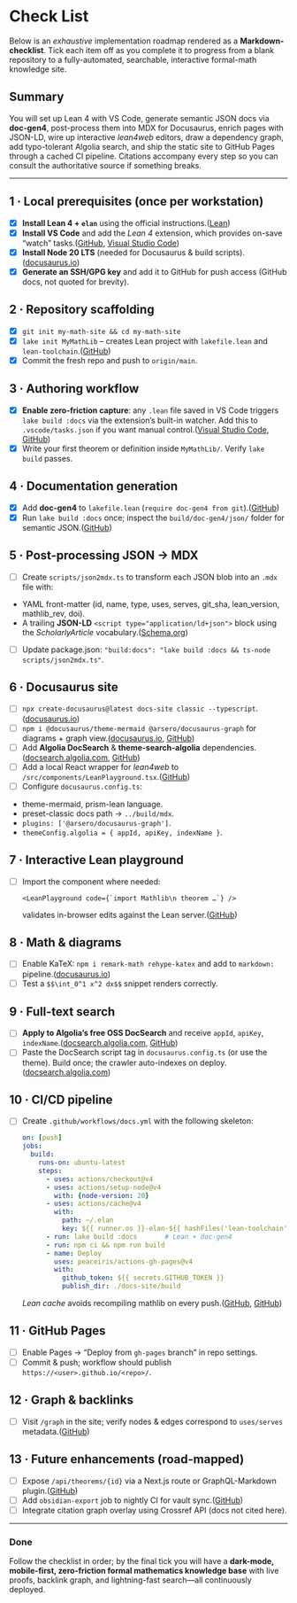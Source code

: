 # Check List

Below is an *exhaustive* implementation roadmap rendered as a **Markdown-checklist**. Tick each item off as you complete it to progress from a blank repository to a fully-automated, searchable, interactive formal-math knowledge site.

## Summary

You will set up Lean 4 with VS Code, generate semantic JSON docs via **doc-gen4**, post-process them into MDX for Docusaurus, enrich pages with JSON-LD, wire up interactive *lean4web* editors, draw a dependency graph, add typo-tolerant Algolia search, and ship the static site to GitHub Pages through a cached CI pipeline. Citations accompany every step so you can consult the authoritative source if something breaks.

---

## 1 · Local prerequisites (once per workstation)

- [x]  **Install Lean 4 + `elan`** using the official instructions.([Lean](https://lean-lang.org/documentation/setup/?utm_source=chatgpt.com))
- [x]  **Install VS Code** and add the *Lean 4* extension, which provides on-save “watch” tasks.([GitHub](https://github.com/leanprover/vscode-lean4?utm_source=chatgpt.com), [Visual Studio Code](https://code.visualstudio.com/docs/editor/tasks?utm_source=chatgpt.com))
- [x]  **Install Node 20 LTS** (needed for Docusaurus & build scripts).([docusaurus.io](https://docusaurus.io/docs/next?utm_source=chatgpt.com))
- [x]  **Generate an SSH/GPG key** and add it to GitHub for push access (GitHub docs, not quoted for brevity).

## 2 · Repository scaffolding

- [x]  `git init my-math-site && cd my-math-site`
- [x]  `lake init MyMathLib` – creates Lean project with `lakefile.lean` and `lean-toolchain`.([GitHub](https://github.com/leanprover/lean4/blob/master/src/lake/README.md?utm_source=chatgpt.com))
- [x]  Commit the fresh repo and push to `origin/main`.

## 3 · Authoring workflow

- [x]  **Enable zero-friction capture**: any `.lean` file saved in VS Code triggers `lake build :docs` via the extension’s built-in watcher. Add this to `.vscode/tasks.json` if you want manual control.([Visual Studio Code](https://code.visualstudio.com/docs/editor/tasks?utm_source=chatgpt.com), [GitHub](https://github.com/leanprover/vscode-lean4?utm_source=chatgpt.com))
- [x]  Write your first theorem or definition inside `MyMathLib/`. Verify `lake build` passes.

## 4 · Documentation generation

- [x]  Add **doc-gen4** to `lakefile.lean` (`require doc-gen4 from git`).([GitHub](https://github.com/leanprover/doc-gen4?utm_source=chatgpt.com))
- [x]  Run `lake build :docs` once; inspect the `build/doc-gen4/json/` folder for semantic JSON.([GitHub](https://github.com/leanprover/doc-gen4?utm_source=chatgpt.com))

## 5 · Post-processing JSON → MDX

- [ ]  Create `scripts/json2mdx.ts` to transform each JSON blob into an `.mdx` file with:
  - YAML front-matter (id, name, type, uses, serves, git_sha, lean_version, mathlib_rev, doi).
  - A trailing **JSON-LD** `<script type="application/ld+json">` block using the *ScholarlyArticle* vocabulary.([Schema.org](https://schema.org/ScholarlyArticle?utm_source=chatgpt.com))
- [ ]  Update package.json: `"build:docs": "lake build :docs && ts-node scripts/json2mdx.ts"`.

## 6 · Docusaurus site

- [ ]  `npx create-docusaurus@latest docs-site classic --typescript`.([docusaurus.io](https://docusaurus.io/docs/next?utm_source=chatgpt.com))
- [ ]  `npm i @docusaurus/theme-mermaid @arsero/docusaurus-graph` for diagrams + graph view.([docusaurus.io](https://docusaurus.io/docs/next/api/themes/%40docusaurus/theme-mermaid?utm_source=chatgpt.com), [GitHub](https://github.com/Arsero/docusaurus-graph?utm_source=chatgpt.com))
- [ ]  Add **Algolia DocSearch** & **theme-search-algolia** dependencies.([docsearch.algolia.com](https://docsearch.algolia.com/docs/integrations?utm_source=chatgpt.com), [GitHub](https://github.com/algolia/docsearch?utm_source=chatgpt.com))
- [ ]  Add a local React wrapper for *lean4web* to `/src/components/LeanPlayground.tsx`.([GitHub](https://github.com/leanprover-community/lean4web?utm_source=chatgpt.com))
- [ ]  Configure `docusaurus.config.ts`:
  - theme-mermaid, prism-lean language.
  - preset-classic docs path → `../build/mdx`.
  - `plugins: ['@arsero/docusaurus-graph']`.
  - `themeConfig.algolia = { appId, apiKey, indexName }`.

## 7 · Interactive Lean playground

- [ ]  Import the component where needed:

    ```tsx
    <LeanPlayground code={`import Mathlib\n theorem …`} />
    ```

    validates in-browser edits against the Lean server.([GitHub](https://github.com/leanprover-community/lean4web?utm_source=chatgpt.com))

## 8 · Math & diagrams

- [ ]  Enable KaTeX: `npm i remark-math rehype-katex` and add to `markdown:` pipeline.([docusaurus.io](https://docusaurus.io/docs/markdown-features/math-equations?utm_source=chatgpt.com))
- [ ]  Test a `$$\int_0^1 x^2 dx$$` snippet renders correctly.

## 9 · Full-text search

- [ ]  **Apply to Algolia’s free OSS DocSearch** and receive `appId`, `apiKey`, `indexName`.([docsearch.algolia.com](https://docsearch.algolia.com/docs/integrations?utm_source=chatgpt.com), [GitHub](https://github.com/algolia/docsearch?utm_source=chatgpt.com))
- [ ]  Paste the DocSearch script tag in `docusaurus.config.ts` (or use the theme). Build once; the crawler auto-indexes on deploy.([docsearch.algolia.com](https://docsearch.algolia.com/docs/integrations?utm_source=chatgpt.com))

## 10 · CI/CD pipeline

- [ ]  Create `.github/workflows/docs.yml` with the following skeleton:

    ```yaml
    on: [push]
    jobs:
      build:
        runs-on: ubuntu-latest
        steps:
          - uses: actions/checkout@v4
          - uses: actions/setup-node@v4
            with: {node-version: 20}
          - uses: actions/cache@v4
            with:
              path: ~/.elan
              key: ${{ runner.os }}-elan-${{ hashFiles('lean-toolchain') }}
          - run: lake build :docs       # Lean + doc-gen4
          - run: npm ci && npm run build
          - name: Deploy
            uses: peaceiris/actions-gh-pages@v4
            with:
              github_token: ${{ secrets.GITHUB_TOKEN }}
              publish_dir: ./docs-site/build
    
    ```

    *Lean cache* avoids recompiling mathlib on every push.([GitHub](https://github.com/leanprover/lean4/issues/3950?utm_source=chatgpt.com), [GitHub](https://github.com/peaceiris/actions-gh-pages?utm_source=chatgpt.com))

## 11 · GitHub Pages

- [ ]  Enable Pages → “Deploy from `gh-pages` branch” in repo settings.
- [ ]  Commit & push; workflow should publish `https://<user>.github.io/<repo>/`.

## 12 · Graph & backlinks

- [ ]  Visit `/graph` in the site; verify nodes & edges correspond to `uses/serves` metadata.([GitHub](https://github.com/Arsero/docusaurus-graph?utm_source=chatgpt.com))

## 13 · Future enhancements (road-mapped)

- [ ]  Expose `/api/theorems/{id}` via a Next.js route or GraphQL-Markdown plugin.([GitHub](https://github.com/graphql-markdown/graphql-markdown?utm_source=chatgpt.com))
- [ ]  Add `obsidian-export` job to nightly CI for vault sync.([GitHub](https://github.com/zoni/obsidian-export/blob/main/README.md?utm_source=chatgpt.com))
- [ ]  Integrate citation graph overlay using Crossref API (docs not cited here).

---

### Done

Follow the checklist in order; by the final tick you will have a **dark-mode, mobile-first, zero-friction formal mathematics knowledge base** with live proofs, backlink graph, and lightning-fast search—all continuously deployed.
